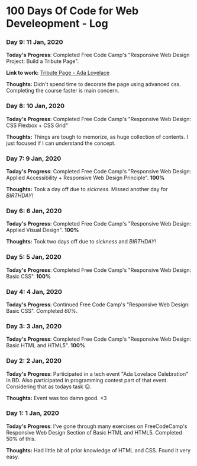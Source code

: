 # 100 Days Of Code for Web Develeopment - Log

<!--
### Day 8: 9 Jan, 2020

**Today's Progress**: Completed Free Code Camp's "Responsive Web Design: CSS Flexbox +  CSS Grid"

**Thoughts:** Things are tough to memorize, as huge collection of contents. I just focused if I can understand the concept.
-->


### Day 9: 11 Jan, 2020

**Today's Progress**: Completed Free Code Camp's "Responsive Web Design Project: Build a Tribute Page". 

**Link to work:** [Tribute Page - Ada Lovelace](https://codepen.io/CipherGirl/pen/RwNyKyq)

**Thoughts:** Didn't spend time to decorate the page using advanced css. Completing the course faster is main concern.


### Day 8: 10 Jan, 2020

**Today's Progress**: Completed Free Code Camp's "Responsive Web Design: CSS Flexbox +  CSS Grid"

**Thoughts:** Things are tough to memorize, as huge collection of contents. I just focused if I can understand the concept. 


### Day 7: 9 Jan, 2020

**Today's Progress**: Completed Free Code Camp's "Responsive Web Design: Applied Accessibility + Responsive Web Design Principle". **100%**

**Thoughts:** Took a day off due to *sickness*. Missed another day for *BIRTHDAY!*


### Day 6: 6 Jan, 2020

**Today's Progress**: Completed Free Code Camp's "Responsive Web Design: Applied Visual Design". **100%**

**Thoughts:** Took two days off due to *sickness* and *BIRTHDAY!*


### Day 5: 5 Jan, 2020

**Today's Progress**: Completed Free Code Camp's "Responsive Web Design: Basic CSS". **100%**


### Day 4: 4 Jan, 2020

**Today's Progress**: Continued Free Code Camp's "Responsive Web Design: Basic CSS". Completed *60%*.


### Day 3: 3 Jan, 2020

**Today's Progress**: Completed Free Code Camp's "Responsive Web Design: Basic HTML and HTML5". **100%**


### Day 2: 2 Jan, 2020

**Today's Progress**: Participated in a tech event "Ada Lovelace Celebration" in BD. Also participated in programming contest part of that event. Considering that as todays task 😐.

**Thoughts:** Event was too damn good. <3

### Day 1: 1 Jan, 2020

**Today's Progress**: I've gone through many exercises on FreeCodeCamp's Responsive Web Design Section of Basic HTML and HTML5. Completed 50% of this.

**Thoughts:** Had little bit of prior knowledge of HTML and CSS. Found it very easy.

<!--### Day 0: February 30, 2016 (Example 1)
##### (delete me or comment me out)

**Today's Progress**: Fixed CSS, worked on canvas functionality for the app.

**Thoughts:** I really struggled with CSS, but, overall, I feel like I am slowly getting better at it. Canvas is still new for me, but I managed to figure out some basic functionality.

**Link to work:** [Calculator App](http://www.example.com)

### Day 0: February 30, 2016 (Example 2)
##### (delete me or comment me out)

**Today's Progress**: Fixed CSS, worked on canvas functionality for the app.

**Thoughts**: I really struggled with CSS, but, overall, I feel like I am slowly getting better at it. Canvas is still new for me, but I managed to figure out some basic functionality.

**Link(s) to work**: [Calculator App](http://www.example.com)


### Day 1: June 27, Monday

**Today's Progress**: I've gone through many exercises on FreeCodeCamp.

**Thoughts** I've recently started coding, and it's a great feeling when I finally solve an algorithm challenge after a lot of attempts and hours spent.

**Link(s) to work**
1. [Find the Longest Word in a String](https://www.freecodecamp.com/challenges/find-the-longest-word-in-a-string)
2. [Title Case a Sentence](https://www.freecodecamp.com/challenges/title-case-a-sentence)
-->

